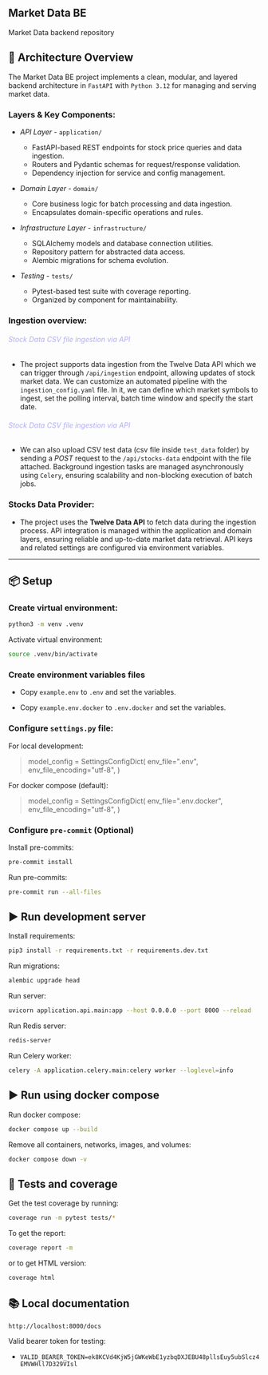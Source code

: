 ## Market Data BE

Market Data backend repository

## 🚀 Architecture Overview

The Market Data BE project implements a clean, modular, and layered backend architecture in `FastAPI` with `Python 3.12` for managing and serving market data.

### Layers & Key Components:

- _API Layer_ - `application/`

   - FastAPI-based REST endpoints for stock price queries and data ingestion.
   - Routers and Pydantic schemas for request/response validation.
   - Dependency injection for service and config management.


- _Domain Layer_ - `domain/`

  - Core business logic for batch processing and data ingestion.
  - Encapsulates domain-specific operations and rules.


- _Infrastructure Layer_ - `infrastructure/`
  - SQLAlchemy models and database connection utilities.
  - Repository pattern for abstracted data access.
  - Alembic migrations for schema evolution.


- _Testing_ - `tests/`
  - Pytest-based test suite with coverage reporting.
  - Organized by component for maintainability.


### Ingestion overview:

###### <font color="#b0acf7"> Stock Data CSV file ingestion via API</font>

  - The project supports data ingestion from the Twelve Data API which we can trigger through `/api/ingestion` endpoint, allowing updates of stock market data.
   We can customize an automated pipeline with the `ingestion_config.yaml` file. In it, we can define which market symbols to ingest, set the polling interval, batch time window and specify the start date.

###### <font color="#b0acf7"> Stock Data CSV file ingestion via API</font>

- We can also upload CSV test data (csv file inside `test_data` folder) by sending a _POST_ request to the `/api/stocks-data` endpoint with the file attached. Background ingestion tasks are managed asynchronously using `Celery`, ensuring scalability and non-blocking execution of batch jobs.


### Stocks Data Provider:

- The project uses the **Twelve Data API** to fetch data during the ingestion process. API integration is managed within the application and domain layers, ensuring reliable and up-to-date market data retrieval. API keys and related settings are configured via environment variables.

<hr></hr>


## 📦 Setup

### Create virtual environment:
```bash
python3 -m venv .venv
```

Activate virtual environment:
```bash
source .venv/bin/activate
```

### Create environment variables files

- Copy `example.env` to `.env` and set the variables.

- Copy `example.env.docker` to `.env.docker` and set the variables.

### Configure `settings.py` file:

For local development:
> model_config = SettingsConfigDict(
    env_file=".env",
    env_file_encoding="utf-8",
)

For docker compose (default):
> model_config = SettingsConfigDict(
    env_file=".env.docker",
    env_file_encoding="utf-8",
)


### Configure `pre-commit` (Optional)
Install pre-commits:
```bash
pre-commit install
```
Run pre-commits:
```bash
pre-commit run --all-files
```

## ▶️ Run development server
Install requirements:
```bash
pip3 install -r requirements.txt -r requirements.dev.txt
```

Run migrations:
```bash
alembic upgrade head
```

Run server:
```bash
uvicorn application.api.main:app --host 0.0.0.0 --port 8000 --reload
```

Run Redis server:
```bash
redis-server
```

Run Celery worker:
```bash
celery -A application.celery.main:celery worker --loglevel=info
```



## ▶️ Run using docker compose

Run docker compose:
```bash
docker compose up --build
```

Remove all containers, networks, images, and volumes:
```bash
docker compose down -v
```

## 🧪 Tests and coverage

Get the test coverage by running:
```bash
coverage run -m pytest tests/*
```
To get the report:
```bash
coverage report -m
```
or to get HTML version:
```bash
coverage html
```

## 📚 Local documentation

`http://localhost:8000/docs`


Valid bearer token for testing:

- `VALID_BEARER_TOKEN=ek8KCVd4KjW5jGWKeWbE1yzbqDXJEBU48pllsEuy5ubSlcz4EMVWHll7D329VIsl`
